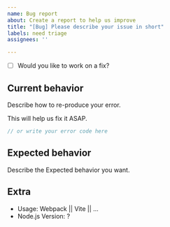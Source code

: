 ```yaml
---
name: Bug report
about: Create a report to help us improve
title: "[Bug] Please describe your issue in short"
labels: need triage
assignees: ''

---
```


- [ ] Would you like to work on a fix?

## Current behavior

Describe how to re-produce your error.

This will help us fix it ASAP.

``` js
// or write your error code here
```

## Expected behavior

Describe the Expected behavior you want.

## Extra
- Usage: Webpack || Vite || ...
- Node.js Version: ?
